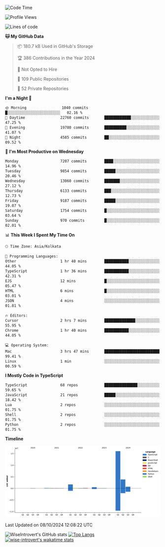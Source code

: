 <!--START_SECTION:waka-->
![Code Time](http://img.shields.io/badge/Code%20Time-1%2C645%20hrs%2056%20mins-blue)

![Profile Views](http://img.shields.io/badge/Profile%20Views-7-blue)

![Lines of code](https://img.shields.io/badge/From%20Hello%20World%20I%27ve%20Written-23.4%20million%20lines%20of%20code-blue)

**🐱 My GitHub Data** 

> 📦 180.7 kB Used in GitHub's Storage 
 > 
> 🏆 386 Contributions in the Year 2024
 > 
> 🚫 Not Opted to Hire
 > 
> 📜 109 Public Repositories 
 > 
> 🔑 52 Private Repositories 
 > 
**I'm a Night 🦉** 

```text
🌞 Morning                1040 commits        █░░░░░░░░░░░░░░░░░░░░░░░░   02.16 % 
🌆 Daytime                22760 commits       ████████████░░░░░░░░░░░░░   47.25 % 
🌃 Evening                19780 commits       ██████████░░░░░░░░░░░░░░░   41.07 % 
🌙 Night                  4585 commits        ██░░░░░░░░░░░░░░░░░░░░░░░   09.52 % 
```
📅 **I'm Most Productive on Wednesday** 

```text
Monday                   7207 commits        ████░░░░░░░░░░░░░░░░░░░░░   14.96 % 
Tuesday                  9854 commits        █████░░░░░░░░░░░░░░░░░░░░   20.46 % 
Wednesday                13060 commits       ███████░░░░░░░░░░░░░░░░░░   27.12 % 
Thursday                 6133 commits        ███░░░░░░░░░░░░░░░░░░░░░░   12.73 % 
Friday                   9187 commits        █████░░░░░░░░░░░░░░░░░░░░   19.07 % 
Saturday                 1754 commits        █░░░░░░░░░░░░░░░░░░░░░░░░   03.64 % 
Sunday                   970 commits         █░░░░░░░░░░░░░░░░░░░░░░░░   02.01 % 
```


📊 **This Week I Spent My Time On** 

```text
🕑︎ Time Zone: Asia/Kolkata

💬 Programming Languages: 
Other                    1 hr 40 mins        ███████████░░░░░░░░░░░░░░   44.05 % 
TypeScript               1 hr 36 mins        ███████████░░░░░░░░░░░░░░   42.31 % 
EJS                      12 mins             █░░░░░░░░░░░░░░░░░░░░░░░░   05.47 % 
HTML                     6 mins              █░░░░░░░░░░░░░░░░░░░░░░░░   03.01 % 
JSON                     4 mins              ░░░░░░░░░░░░░░░░░░░░░░░░░   01.81 % 

🔥 Editors: 
Cursor                   2 hrs 7 mins        ██████████████░░░░░░░░░░░   55.95 % 
Chrome                   1 hr 40 mins        ███████████░░░░░░░░░░░░░░   44.05 % 

💻 Operating System: 
Mac                      3 hrs 47 mins       █████████████████████████   99.41 % 
Linux                    1 min               ░░░░░░░░░░░░░░░░░░░░░░░░░   00.59 % 
```

**I Mostly Code in TypeScript** 

```text
TypeScript               68 repos            ███████████████░░░░░░░░░░   59.65 % 
JavaScript               21 repos            █████░░░░░░░░░░░░░░░░░░░░   18.42 % 
Lua                      2 repos             ░░░░░░░░░░░░░░░░░░░░░░░░░   01.75 % 
Shell                    2 repos             ░░░░░░░░░░░░░░░░░░░░░░░░░   01.75 % 
Python                   2 repos             ░░░░░░░░░░░░░░░░░░░░░░░░░   01.75 % 
```



**Timeline**

![Lines of Code chart](https://raw.githubusercontent.com/wise-introvert/wise-introvert/master/assets/bar_graph.png)


 Last Updated on 08/10/2024 12:08:22 UTC
<!--END_SECTION:waka-->

![WiseIntrovert's GitHub stats](https://github-readme-stats.vercel.app/api?username=wise-introvert&count_private=true&show_icons=true)
[![Top Langs](https://github-readme-stats.vercel.app/api/top-langs/?username=wise-introvert&langs_count=10)](https://github.com/anuraghazra/github-readme-stats)
[![wise-introvert's wakatime stats](https://github-readme-stats.vercel.app/api/wakatime?username=wiseintrovert)](https://github.com/anuraghazra/github-readme-stats)
